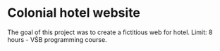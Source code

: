 # Colonial hotel website
 The goal of this project was to create a fictitious web for hotel. Limit: 8 hours - VŠB programming course.
